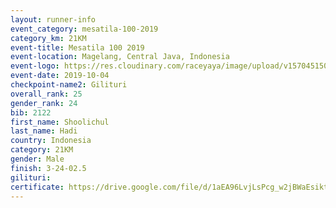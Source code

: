 ```yaml
---
layout: runner-info 
event_category: mesatila-100-2019 
category_km: 21KM 
event-title: Mesatila 100 2019 
event-location: Magelang, Central Java, Indonesia 
event-logo: https://res.cloudinary.com/raceyaya/image/upload/v1570451507/logo/mesastila100_jin7bl.jpg 
event-date: 2019-10-04 
checkpoint-name2: Gilituri 
overall_rank: 25
gender_rank: 24
bib: 2122
first_name: Shoolichul
last_name: Hadi
country: Indonesia
category: 21KM
gender: Male
finish: 3-24-02.5
gilituri: 
certificate: https://drive.google.com/file/d/1aEA96LvjLsPcg_w2jBWaEsikt9th3CA4/view?usp=sharing
---
```

